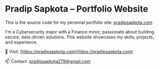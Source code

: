 # Pradip Sapkota – Portfolio Website

This is the source code for my personal portfolio site: [pradipsapkota.com](https://pradipsapkota.com)

I'm a Cybersecurity major with a Finance minor, passionate about building secure, data-driven solutions. This website showcases my skills, projects, and experience.

🔗 Visit: [https://pradipsapkota.com](https://pradipsapkota.com)

📫 Contact: pradipsapkota279@gmail.com
